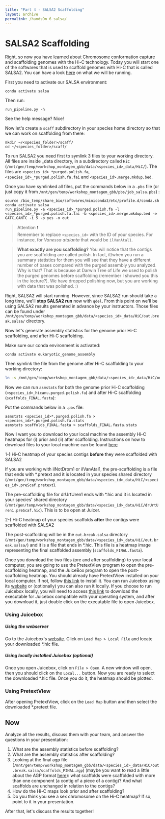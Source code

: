 ```yaml
---
title: "Part 4 - SALSA2 Scaffolding"
layout: archive
permalink: /handsOn_6_salsa/
---
```



# SALSA2 Scaffolding

Right, so now you have learned about Chromosome conformation capture and scaffolding genomes with the Hi-C technology. Today you will start one of the softwares that is used to scaffold genomes with Hi-C that is called SALSA2. You can have a look [here](https://github.com/marbl/SALSA) on what we will be running. 

First you need to activate our SALSA environment:

```console
conda activate salsa  
```

Then run:

```console  
run_pipeline.py -h
``` 

See the help message? Nice! 

Now let's create a `scaff` subdirectory in your species home directory so that we can work on scaffolding from there:

```console  
mkdir ~/<species_folder>/scaff/
cd ~/<species_folder>/scaff/  
```

To run SALSA2 you need first to symlink 3 files to your working directory. All files are inside <species>_data directory, in a subdirectory called `HiC` (`/mnt/gen/temp/workshop_montagem_gbb/data/<species_id>_data/HiC/`). The files are `<species_id>_*purged.polish.fa`, `<species_id>_*purged.polish.fa.fai` and `<species_id>.merge.mkdup.bed`. 

Once you have symlinked all files, put the commands below in a `.pbs` file (or just copy it from `/mnt/gen/temp/workshop_montagem_gbb/pbs/job_salsa.pbs`) :

```console
source /bio_temp/share_bio/softwares/miniconda3/etc/profile.d/conda.sh
conda activate salsa
run_pipeline.py -a <species_id>_*purged.polish.fa -l <species_id>_*purged.polish.fa.fai -b <species_id>.merge.mkdup.bed -e GATC,GANTC -i 5 -p yes -o out
``` 

> Attention :exclamation:  
> Remember to replace `<species_id>` with the ID of your species. For instance, for *Vanessa atalanta* that would be `ilVanAtal1`.


> **What exactly are you scaffolding?**
> You will notice that the contigs you are scaffolding are called polish. In fact, if/when you run a summary statistics for them you will see that they have a different number of bases compared with the purged assembly you analyzed. Why is that? That is because at Darwin Tree of Life we used to polish the purged genomes before scaffolding (remember I showed you this in the lecture?). We have dropped polishing now, but you are working with data that was polished. :) 

Right, SALSA2 will start running. However, since SALSA2 run should take a long time, we'll **stop SALSA2 run** now with `qdel`. From this point on we'll be using SALSA2 results generated in advance by your instructors. Those files can be found under `/mnt/gen/temp/workshop_montagem_gbb/data/<species_id>_data/HiC/out.break.salsa/` directory. 

Now let's generate assembly statistics for the genome prior Hi-C scaffolding, and after Hi-C scaffolding. 

Make sure our conda environment is activated:  
```  
conda activate eukaryotic_genome_assembly  
```

Then symlink the file from the genome after Hi-C scaffolding to your working directory:  
```bash  
ln -s /mnt/gen/temp/workshop_montagem_gbb/data/<species_id>_data/HiC/out.break.salsa/scaffolds_FINAL.fasta.gz .
```

Now we can run `asmstats` for both the genome prior Hi-C scaffolding (`<species_id>_hicanu.purged.polish.fa`) and after Hi-C scaffolding (`scaffolds_FINAL.fasta`):

Put the commands below in a `.pbs` file:
```console  
asmstats <species_id>*.purged.polish.fa > <species_id>*.purged.polish.fa.stats
asmstats scaffolds_FINAL.fasta > scaffolds_FINAL.fasta.stats
``` 

Now I want you to download to your local machine the assembly Hi-C heatmaps for (i) prior and (ii) after scaffolding.
Instructions on how to download files to your local machine can be found [here](https://itvgenomics.github.io/gbb_montagem_workshop/logging_on/)

1-) Hi-C heatmap of your species contigs **before** they were scaffolded with SALSA2

If you are working with ilNotDrom1 or ilVanAtal1, the pre-scaffolding is a file that ends with \*.pretext and it is located in your species shared directory (`/mnt/gen/temp/workshop_montagem_gbb/data/<species_id>_data/HiC/<species_id>.preScaf.pretext`). 

The pre-scaffolding file for drUrtUren1 ends with \*.hic and it is located in your species' shared directory (`/mnt/gen/temp/workshop_montagem_gbb/data/<species_id>_data/HiC/drUrtUren1.preScaf.hic`). This is to be open at Juicer.

2-) Hi-C heatmap of your species scaffolds **after** the contigs were scaffolded with SALSA2

The post-scaffolding will be in the `out.break.salsa` directory (`/mnt/gen/temp/workshop_montagem_gbb/data/<species_id>_data/HiC/out.break.salsa/`) and it is a file that ends in \*.hic. This file is a heatmap image representing the final scaffolded assembly (`scaffolds_FINAL.fasta`).

Once you download the two files (pre and after scaffolding) to your local computer, you are going to use the PretextView program to open the pre-scaffolding heatmap, and the JuiceBox program to open the post-scaffolding heatmap. You should already have PretextView installed on your local computer. If not, follow [this link](https://itvgenomics.github.io/gbb_montagem_workshop/pretextView_installation/) to install it. You can run Juicebox using its [website](https://www.aidenlab.org/juicebox/) or (optionally) you can also run it locally. If you choose to run Juicebox locally, you will need to access [this link](https://github.com/aidenlab/Juicebox/wiki/Download) to download the executable for Juicebox compatible with your operating system, and after you download it, just double click on the executable file to open Juicebox.

### Using Juicebox  
##### Using the webserver
Go to the Juicebox's [website](https://www.aidenlab.org/juicebox/). Click on `Load Map > Local File` and locate your downloaded \*.hic file.

##### Using locally installed Juicebox (optional)
Once you open Juicebox, click on `File > Open`. A new window will open, then you should click on the `Local...` button. Now you are ready to select the downloaded \*.hic file. Once you do it, the heatmap should be plotted. 

### Using PretextView
After opening PretextView, click on the `Load Map` button and then select the downloaded \*.pretext file.

## Now 
Analyze all the results, discuss them with your team, and answer the questions in your presentation:

1. What are the assembly statistics before scaffolding?
2. What are the assembly statistics after scaffolding?
3. Looking at the final agp file (`/mnt/gen/temp/workshop_montagem_gbb/data/<species_id>_data/HiC/out.break.salsa/scaffolds_FINAL.agp`) (maybe you want to read a little about the AGP format [here](https://www.ncbi.nlm.nih.gov/assembly/agp/AGP_Specification/)): what scaffolds were scaffolded with more than one component (a contig of a piece of a contig)? And what scaffolds are unchanged in relation to the contigs?
4. How do the Hi-C maps look prior and after scaffolding?
5. Do you think you see a sex chromosome on the Hi-C heatmap? If so, point to it in your presentation.

After that, let's discuss the results together!
